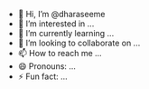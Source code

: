 - 👋 Hi, I’m @dharaseeme
- 👀 I’m interested in ...
- 🌱 I’m currently learning ...
- 💞️ I’m looking to collaborate on ...
- 📫 How to reach me ...
- 😄 Pronouns: ...
- ⚡ Fun fact: ...

<!---
dharaseeme/dharaseeme is a ✨ special ✨ repository because its `README.md` (this file) appears on your GitHub profile.
You can click the Preview link to take a look at your changes.
--->
